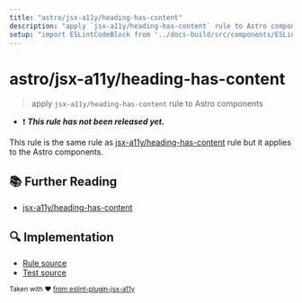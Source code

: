 ```yaml
---
title: "astro/jsx-a11y/heading-has-content"
description: "apply `jsx-a11y/heading-has-content` rule to Astro components"
setup: "import ESLintCodeBlock from '../docs-build/src/components/ESLintCodeBlockWrap.astro'"
---
```


# astro/jsx-a11y/heading-has-content

> apply `jsx-a11y/heading-has-content` rule to Astro components

- :exclamation: <badge text="This rule has not been released yet." vertical="middle" type="error"> **_This rule has not been released yet._** </badge>

This rule is the same rule as [jsx-a11y/heading-has-content](https://github.com/jsx-eslint/eslint-plugin-jsx-a11y/tree/HEAD/docs/rules/heading-has-content.md) rule but it applies to the Astro components.

## :books: Further Reading

- [jsx-a11y/heading-has-content](https://github.com/jsx-eslint/eslint-plugin-jsx-a11y/tree/HEAD/docs/rules/heading-has-content.md)

## :mag: Implementation

- [Rule source](https://github.com/ota-meshi/eslint-plugin-astro/blob/main/src/rules/jsx-a11y/heading-has-content.ts)
- [Test source](https://github.com/ota-meshi/eslint-plugin-astro/blob/main/tests/src/rules/jsx-a11y/heading-has-content.ts)

<sup>Taken with ❤️ [from eslint-plugin-jsx-a11y](https://github.com/jsx-eslint/eslint-plugin-jsx-a11y/tree/HEAD/docs/rules/heading-has-content.md)</sup>
